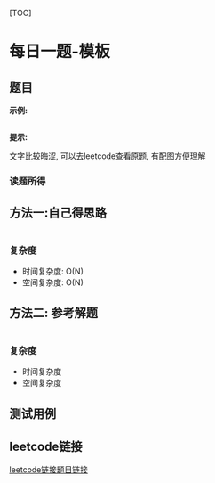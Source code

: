 [TOC]

# 每日一题-模板

## 题目

**示例:**  
```java

```

**提示:**

文字比较晦涩, 可以去leetcode查看原题, 有配图方便理解

### 读题所得

## 方法一:自己得思路
```swift

```
### 复杂度
* 时间复杂度: O(N)
* 空间复杂度: O(N)

## 方法二: 参考解题
```java

```
### 复杂度
* 时间复杂度
* 空间复杂度

## 测试用例

## leetcode链接
[leetcode链接题目链接](https://leetcode-cn.com/problems//)  